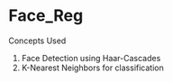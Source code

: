 # Face_Reg

Concepts Used

1) Face Detection using Haar-Cascades
2) K-Nearest Neighbors for classification 

